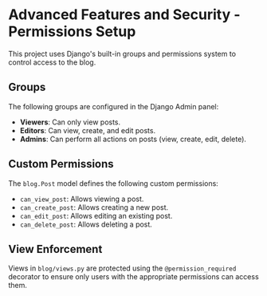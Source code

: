 
# Advanced Features and Security - Permissions Setup

This project uses Django's built-in groups and permissions system to control access to the blog.

## Groups

The following groups are configured in the Django Admin panel:

- **Viewers**: Can only view posts.
- **Editors**: Can view, create, and edit posts.
- **Admins**: Can perform all actions on posts (view, create, edit, delete).

## Custom Permissions

The `blog.Post` model defines the following custom permissions:

- `can_view_post`: Allows viewing a post.
- `can_create_post`: Allows creating a new post.
- `can_edit_post`: Allows editing an existing post.
- `can_delete_post`: Allows deleting a post.

## View Enforcement

Views in `blog/views.py` are protected using the `@permission_required` decorator to ensure only users with the appropriate permissions can access them.